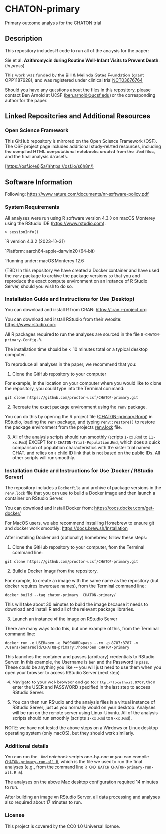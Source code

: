# CHATON-primary
Primary outcome analysis for the CHATON trial

## Description

This repository includes R code to run all of the analysis for the paper:

Sie et al. **Azithromycin during Routine Well-Infant Visits to Prevent Death**. (_in press_)

This work was funded by the Bill & Melinda Gates Foundation (grant OPP1187628), and was registered under clinical trial [NCT03676764](https://clinicaltrials.gov/study/NCT03676764)

Should you have any questions about the files in this repository, please contact Ben Arnold at UCSF (ben.arnold@ucsf.edu) or the corresponding author for the paper.

## Linked Repositories and Additional Resources

### Open Science Framework

This GitHub repository is mirrored on the Open Science Framework (OSF).  The OSF project page includes additional study-related resources, including the compiled HTML computational notebooks created from the `.Rmd` files, and the final analysis datasets.

[https://osf.io/e6j5a/](https://osf.io/s6h8n/)

## Software Information

Following: https://www.nature.com/documents/nr-software-policy.pdf

### System Requirements

All analyses were run using R software version 4.3.0 on macOS Monterey using the RStudio IDE (https://www.rstudio.com).

`> sessionInfo()`

`R version 4.3.2 (2023-10-31)

`Platform: aarch64-apple-darwin20 (64-bit)

`Running under: macOS Monterey 12.6

(TBD) In this repository we have created a Docker container and have used the `renv` package to archive the package versions so that you and reproduce the exact compute environment on an instance of R Studio Server, should you wish to do so. 

### Installation Guide and Instructions for Use (Desktop)

You can download and install R from CRAN: https://cran.r-project.org

You can download and install RStudio from their website: https://www.rstudio.com

All R packages required to run the analyses are sourced in the file `0-CHATON-primary-Config.R`.

The installation time should be < 10 minutes total on a typical desktop computer.

To reproduce all analyses in the paper, we recommend that you: 

1. Clone the GitHub repository to your computer

For example, in the location on your computer where you would like to clone the repository, you could type into the Terminal command:

`git clone https://github.com/proctor-ucsf/CHATON-primary.git`

2. Recreate the exact package environment using the `renv` package. 

You can do this by opening the R project file ([CHATON-primary.Rproj](https://github.com/proctor-ucsf/CHATON-primary/blob/main/CHATON-primary.Rproj)) in RStudio, loading the `renv` package, and typing `renv::restore()` to restore the package environment from the projects [renv.lock](https://github.com/proctor-ucsf/CHATON-primary/blob/main/renv.lock) file. 

3. All of the analysis scripts should run smoothly (scripts `1-xx.Rmd` to `11-xx.Rmd`) EXCEPT for `8-CHATON-Trial-Population.Rmd`, which does a quick comparison of population characteristics with the sister trial named CHAT, and relies on a child ID link that is not based on the public IDs.  All other scripts will run smoothly. 

### Installation Guide and Instructions for Use (Docker / RStudio Server)

The repository includes a `Dockerfile` and archive of package versions in the `renv.lock` file that you can use to build a Docker image and then launch a container on RStudio Server. 

You can download and install Docker from: https://docs.docker.com/get-docker/

For MacOS users, we also recommend installing Homebrew to ensure git and docker work smoothly: https://docs.brew.sh/Installation

After installing Docker and (optionally) homebrew, follow these steps:

1. Clone the GitHub repository to your computer, from the Terminal command line:

`git clone https://github.com/proctor-ucsf/CHATON-primary.git`

2. Build a Docker Image from the repository. 

For example, to create an image with the same name as the repository (but docker requires lowercase names), from the Terminal command line:

`docker build --tag chaton-primary  CHATON-primary/`

This will take about 30 minutes to build the image because it needs to download and install R and all of the relevant package libraries.

3. Launch an instance of the image on RStudio Server

There are many ways to do this, but one example of this, from the Terminal command line:

`docker run -e USER=ben -e PASSWORD=pass --rm -p 8787:8787 -v /Users/benarnold/CHATON-primary:/home/ben CHATON-primary`

This launches the container and passes (arbitrary) credentials to RStudio Server. In this example, the Username is `ben` and the Password is `pass`. These could be anything you like -- you will just need to use them when you open your browser to access RStudio Server (next step)

4. Navigate to your web browser and go to: `http://localhost:8787`, then enter the USER and PASSWORD specified in the last step to access RStudio Server.

5. You can then run RStudio and the analysis files in a virtual instance of RStudio Server, just as you normally would on your desktop. Analyses will be run on the remote server using Linux-Ubuntu. All of the analysis scripts should run smoothly (scripts `1-xx.Rmd` to `9-xx.Rmd`). 

NOTE: we have not tested the above steps on a Windows or Linux desktop operating system (only macOS), but they should work similarly.

### Additional details

You can run the `.Rmd` notebook scripts one-by-one or you can compile [`CHATON-primary-run-all.R`](https://github.com/proctor-ucsf/CHATON-primary/blob/main/R/0-CHATON-primary-run-all.R), which is the file we used to run the final analyses (e.g., from the command line `R CMD BATCH CHATON-primary-run-all.R &`).

The analyses on the above Mac desktop configuration required 14 minutes to run. 

After building an image on RStudio Server, all data processing and analyses also required about 17 minutes to run.

### License

This project is covered by the CC0 1.0 Universal license.
